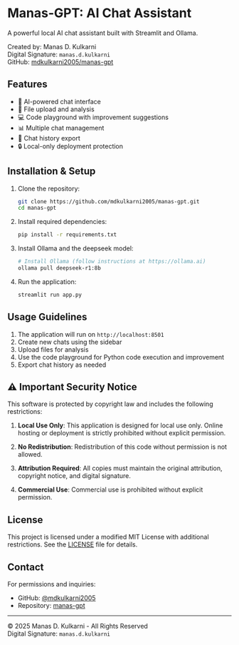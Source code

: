 # Manas-GPT: AI Chat Assistant

A powerful local AI chat assistant built with Streamlit and Ollama.

Created by: Manas D. Kulkarni  
Digital Signature: `manas.d.kulkarni`  
GitHub: [mdkulkarni2005/manas-gpt](https://github.com/mdkulkarni2005/manas-gpt)

## Features

- 🤖 AI-powered chat interface
- 📁 File upload and analysis
- 💻 Code playground with improvement suggestions
- 📊 Multiple chat management
- 💾 Chat history export
- 🔒 Local-only deployment protection

## Installation & Setup

1. Clone the repository:
   ```bash
   git clone https://github.com/mdkulkarni2005/manas-gpt.git
   cd manas-gpt
   ```

2. Install required dependencies:
   ```bash
   pip install -r requirements.txt
   ```

3. Install Ollama and the deepseek model:
   ```bash
   # Install Ollama (follow instructions at https://ollama.ai)
   ollama pull deepseek-r1:8b
   ```

4. Run the application:
   ```bash
   streamlit run app.py
   ```

## Usage Guidelines

1. The application will run on `http://localhost:8501`
2. Create new chats using the sidebar
3. Upload files for analysis
4. Use the code playground for Python code execution and improvement
5. Export chat history as needed

## ⚠️ Important Security Notice

This software is protected by copyright law and includes the following restrictions:

1. **Local Use Only**: This application is designed for local use only. Online hosting or deployment is strictly prohibited without explicit permission.

2. **No Redistribution**: Redistribution of this code without permission is not allowed.

3. **Attribution Required**: All copies must maintain the original attribution, copyright notice, and digital signature.

4. **Commercial Use**: Commercial use is prohibited without explicit permission.

## License

This project is licensed under a modified MIT License with additional restrictions.
See the [LICENSE](LICENSE) file for details.

## Contact

For permissions and inquiries:
- GitHub: [@mdkulkarni2005](https://github.com/mdkulkarni2005)
- Repository: [manas-gpt](https://github.com/mdkulkarni2005/manas-gpt)

---
© 2025 Manas D. Kulkarni - All Rights Reserved  
Digital Signature: `manas.d.kulkarni`
